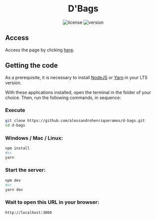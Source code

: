 <p align="center">
	<h1 align="center">D'Bags</h1>
</p>

<p align="center">
    <img
      src="https://img.shields.io/github/license/alessandrohenriqueramos/d-bags?style=for-the-badge&labelColor=000000"
      alt="license"
    />
    <img
      src="https://img.shields.io/github/package-json/v/alessandrohenriqueramos/d-bags?style=for-the-badge&labelColor=000000"
      alt="version"
    />
</p>

## Access

Access the page by clicking [here](https://dbags.vercel.app).

## Getting the code

As a prerequisite, it is necessary to install [NodeJS](https://nodejs.org/en/download/) or [Yarn](https://classic.yarnpkg.com/en/docs/install) in your LTS version.

With these applications installed, open the terminal in the folder of your choice. Then, run the following commands, in sequence:

### Execute

```zsh
git clone https://github.com/alessandrohenriqueramos/d-bags.git
cd d-bags
```

### Windows / Mac / Linux:

```zsh
npm install
#or
yarn
```

### Start the server:

```zsh
npm dev
#or
yarn dev
```

### Wait to open this URL in your browser:

```
http://localhost:3000
```
